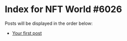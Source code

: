 # Index for NFT World #6026
Posts will be displayed in the order below:

- [Your first post](./001-first.md)

